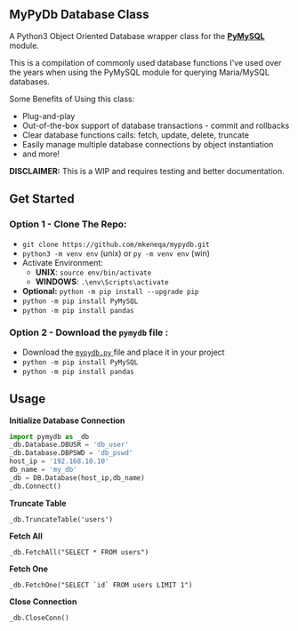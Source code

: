 ## MyPyDb Database Class

A Python3 Object Oriented Database wrapper class for the **[PyMySQL]([https://pypi.org/project/PyMySQL/](https://pypi.org/project/PyMySQL/))** module. 

This is a compilation of commonly used database functions I've used over the years when using the PyMySQL module for querying Maria/MySQL databases.

Some Benefits of Using this class:
- Plug-and-play
- Out-of-the-box support of database transactions - commit and rollbacks
- Clear database functions calls: fetch, update, delete, truncate
- Easily manage multiple database connections by object instantiation
- and more!

**DISCLAIMER:** This is a WIP and requires testing and better documentation.

## Get Started
### Option 1 - Clone The Repo:
 - `git clone https://github.com/mkeneqa/mypydb.git`
 - `python3 -m venv env` (unix) or `py -m venv env` (win)
 - Activate Environment:
	 - **UNIX**: `source env/bin/activate` 
     - **WINDOWS**: `.\env\Scripts\activate`
 - **Optional:** `python -m pip install --upgrade pip`
 - `python -m pip install PyMySQL`
 - `python -m pip install pandas`

### Option 2 - Download the `pymydb` file :

 - Download the [`mypydb.py` ](https://github.com/mkeneqa/mypydb/blob/master/mypydb.py) file and place it in your project
- `python -m pip install PyMySQL`
- `python -m pip install pandas`

## Usage
 
 
**Initialize Database Connection**
```python
import pymydb as _db
_db.Database.DBUSR = 'db_user'
_db.Database.DBPSWD = 'db_pswd'
host_ip = '192.168.10.10'
db_name = 'my_db'
_db = DB.Database(host_ip,db_name)
_db.Connect()
```

**Truncate Table**
```
_db.TruncateTable('users')
```

**Fetch All**
```
_db.FetchAll("SELECT * FROM users")
```

**Fetch One**
```
_db.FetchOne("SELECT `id` FROM users LIMIT 1")
```

**Close Connection**
```
_db.CloseConn()
```